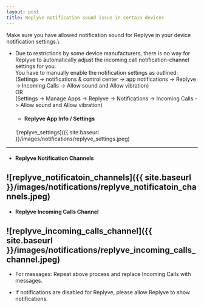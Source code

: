 ```yaml
---
layout: post
title: Replyve notification sound issue in certain devices
---
```

Make sure you have allowed notification sound for Replyve in your device notification settings.\
* Due to restrictions by some device manufacturers, there is no way for Replyve to automatically adjust the incoming call notification-channel settings for you.\
  You have to manually enable the notification settings as outlined:\
  (Settings -> notifications & control center -> app notifications -> Replyve -> Incoming Calls -> Allow sound and Allow vibration)\
   OR\
  (Settings -> Manage Apps -> Replyve -> Notifications -> Incoming Calls -> Allow sound and Allow vibration)

   * #### Replyve App Info / Settings
   ![replyve_settings]({{ site.baseurl }}/images/notifications/replyve_settings.jpeg)
---------------------------------------

   * #### Replyve Notification Channels
   ![replyve_notificatoin_channels]({{ site.baseurl }}/images/notifications/replyve_notificatoin_channels.jpeg)
---------------------------------------

   * #### Replyve Incoming Calls Channel
   ![replyve_incoming_calls_channel]({{ site.baseurl }}/images/notifications/replyve_incoming_calls_channel.jpeg)
---------------------------------------


* For messages:
Repeat above process and replace Incoming Calls with messages.

* If notifications are disabled for Replyve, please allow Replyve to show notifications.